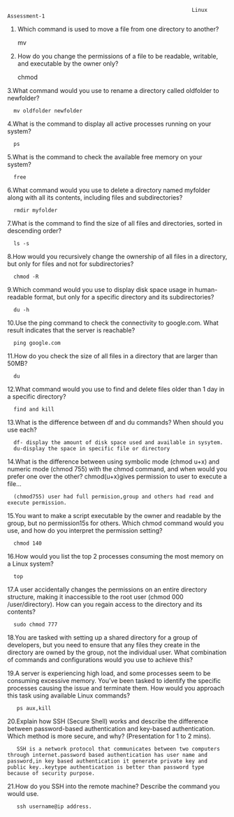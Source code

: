                                                                Linux Assessment-1
1. Which command is used to move a file from one directory to another? 

      mv

2. How do you change the permissions of a file to be readable, writable, and executable by the owner only? 

      chmod

3.What command would you use to rename a directory called oldfolder to newfolder? 
  
      mv oldfolder newfolder

4.What is the command to display all active processes running on your system? 

      ps

5.What is the command to check the available free memory on your system? 
  
      free

6.What command would you use to delete a directory named myfolder along with all its contents, including files and subdirectories? 

      rmdir myfolder

7.What is the command to find the size of all files and directories, sorted in descending order? 

      ls -s

8.How would you recursively change the ownership of all files in a directory, but only for files and not for subdirectories?

      chmod -R

9.Which command would you use to display disk space usage in human-readable format, but only for a specific directory and its subdirectories? 
  
      du -h

10.Use the ping command to check the connectivity to google.com. What result indicates that the server is reachable? 

      ping google.com

11.How do you check the size of all files in a directory that are larger than 50MB?

      du

12.What command would you use to find and delete files older than 1 day in a specific directory?

      find and kill

13.What is the difference between df and du commands? When should you use each?       

      df- display the amount of disk space used and available in sysytem.  
      du-display the space in specific file or directory

14.What is the difference between using symbolic mode (chmod u+x) and numeric mode (chmod 755) with the chmod command, and when would you prefer one over the other?                      chmod(u+x)gives permission to user to execute a file...  

      (chmod755) user had full permision,group and others had read and execute permission.

15.You want to make a script executable by the owner and readable by the group, but no permission15s for others. Which chmod command would you use, and how do you interpret the permission setting?

      chmod 140

16.How would you list the top 2 processes consuming the most memory on a Linux system? 

      top

17.A user accidentally changes the permissions on an entire directory structure, making it inaccessible to the root user (chmod 000 /user/directory). How can you regain access to the directory and its contents? 

      sudo chmod 777

18.You are tasked with setting up a shared directory for a group of developers, but you need to ensure that any files they create in the directory are owned by the group, not the individual user. What combination of commands and configurations would you use to achieve this?

19.A server is experiencing high load, and some processes seem to be consuming excessive memory. You’ve been tasked to identify the specific processes causing the issue and terminate them. How would you approach this task using available Linux commands? 

       ps aux,kill

20.Explain how SSH (Secure Shell) works and describe the difference between password-based authentication and key-based authentication. Which method is more secure, and why? 
(Presentation for 1 to 2 mins).

       SSH is a network protocol that communicates between two computers through internet.password based authentication has user name and password,in key based authentication it generate private key and public key..keytype authentication is better than password type because of security purpose.

21.How do you SSH into the remote machine? Describe the command you would use. 

       ssh username@ip address.
